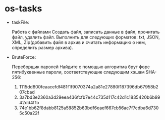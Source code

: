 # os-tasks

* taskFile: 

  Работа с файлами
   Создать файл, записать данные в файл, прочитать файл, удалить файл.
   Выполнить для следующих форматов:
   txt, JSON, XML, Zip(добавить файл в архив и считать информацию о нем, определить размер архива).
 
 * BruteForce:
 
   Переборщик паролей
   Найдите с помощью алгоритма брут форс пятибуквенные пароли, соответствующие следующим хэшам SHA-256:

    1) 1115dd800feaacefdf481f1f9070374a2a81e27880f187396db67958b207cbad
    2) 3a7bd3e2360a3d29eea436fcfb7e44c735d117c42d1c1835420b6b9942dd4f1b
    3) 74e1bb62f8dabb8125a58852b63bdf6eaef667cb56ac7f7cdba6d7305c50a22f
 
